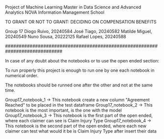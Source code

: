 Project of Machine Learning
Master in Data Science and Advanced Analytics
NOVA Information Management School

TO GRANT OR NOT TO GRANT: DECIDING ON COMPENSATION BENEFITS

Group 17
Diogo Ruivo, 20240584
José Tiago, 20240582
Matilde Miguel, 20240549
Nuno Sousa, 20222125
Rafael Lopes, 20240588

#############################################################################

In case of any doubt about the notebooks or to use the open ended section: 

To run properly this project is enough to run one by one each notebook in numerical order.

The notebooks should be runned one after the other and not at the same time.

Group17_notebook_1 -> This notebook create a new column "Agreement Reached" to be placed in the test dataframe
Group17_notebook_2 -> This notebook is the most important, is the one with the model 
Group17_notebook_3 -> This notebook is the first part of the open ended, where each claimer can see is Claim Injury Type
Group17_notebook_4 -> This notebook is the second part of the open ended, where each new claimer can test what would it be is Claim Injury Type after insert their data